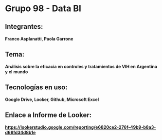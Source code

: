 # Grupo 98 - Data BI
## Integrantes:
#### Franco Asplanatti, Paola Garrone

## Tema:
#### Análisis sobre la eficacia en controles y tratamientos de VIH en Argentina y el mundo

## Tecnologías en uso:
#### Google Drive, Looker, Github, Microsoft Excel

## Enlace a Informe de Looker:
#### https://lookerstudio.google.com/reporting/e6820ce2-276f-49b9-b8a3-d68fd34d8b1e
